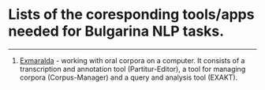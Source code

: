 # Lists of the coresponding tools/apps needed for Bulgarina NLP tasks.
_____
1. [Еxmaralda](https://exmaralda.org/en/about-exmaralda/) - working with oral corpora on a computer. It consists of a transcription and annotation tool (Partitur-Editor), a tool for managing corpora (Corpus-Manager) and a query and analysis tool (EXAKT).
